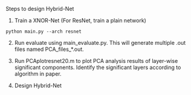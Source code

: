 Steps to design Hybrid-Net

1. Train a XNOR-Net (For ResNet, train a plain network)

```
python main.py --arch resnet
```

2. Run evaluate using main_evaluate.py. This will generate multiple .out files named PCA_files_*.out. 

3. Run PCAplotresnet20.m to plot PCA analysis results of layer-wise significant components. Identify the significant layers according to algorithm in paper. 

4. Design Hybrid-Net
